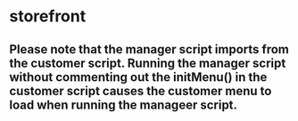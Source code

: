 # storefront

## Please note that the manager script imports from the customer script. Running the manager script without commenting out the initMenu() in the customer script causes the customer menu to load when running the manageer script.